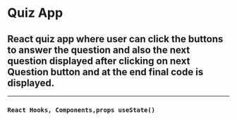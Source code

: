 # Quiz App

## React quiz app where user can click the buttons to answer the question and also the next question displayed after clicking on next Question button and at the end final code is displayed.
---
### `React Hooks, Components,props useState() `
